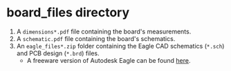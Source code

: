 board_files directory
====================

1. A `dimensions*.pdf` file containing the board's measurements.
2. A `schematic.pdf` file containing the board's schematics.
3. An `eagle_files*.zip` folder containing the Eagle CAD schematics (`*.sch`) and PCB design (`*.brd`) files.
    * A freeware version of Autodesk Eagle can be found [here](https://www.autodesk.com/products/eagle/free-download). 